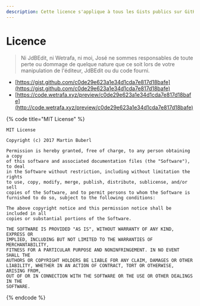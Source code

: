 ```yaml
---
description: Cette licence s'applique à tous les Gists publics sur GitHub.
---
```


# Licence

> Ni JdBEdit, ni Wetrafa, ni moi, José ne sommes responsables de toute perte ou dommage de quelque nature que ce soit lors de votre manipulation de l'éditeur, JdBEdit ou du code fourni.

* [https://gist.github.com/c0de29e623a1e34d1cda7e817d18bafe](https://gist.github.com/c0de29e623a1e34d1cda7e817d18bafe)
* [https://code.wetrafa.xyz/preview/c0de29e623a1e34d1cda7e817d18bafe](http://code.wetrafa.xyz/preview/c0de29e623a1e34d1cda7e817d18bafe)

{% code title="MIT License" %}
```text
MIT License

Copyright (c) 2017 Martin Buberl

Permission is hereby granted, free of charge, to any person obtaining a copy
of this software and associated documentation files (the "Software"), to deal
in the Software without restriction, including without limitation the rights
to use, copy, modify, merge, publish, distribute, sublicense, and/or sell
copies of the Software, and to permit persons to whom the Software is
furnished to do so, subject to the following conditions:

The above copyright notice and this permission notice shall be included in all
copies or substantial portions of the Software.

THE SOFTWARE IS PROVIDED "AS IS", WITHOUT WARRANTY OF ANY KIND, EXPRESS OR
IMPLIED, INCLUDING BUT NOT LIMITED TO THE WARRANTIES OF MERCHANTABILITY,
FITNESS FOR A PARTICULAR PURPOSE AND NONINFRINGEMENT. IN NO EVENT SHALL THE
AUTHORS OR COPYRIGHT HOLDERS BE LIABLE FOR ANY CLAIM, DAMAGES OR OTHER
LIABILITY, WHETHER IN AN ACTION OF CONTRACT, TORT OR OTHERWISE, ARISING FROM,
OUT OF OR IN CONNECTION WITH THE SOFTWARE OR THE USE OR OTHER DEALINGS IN THE
SOFTWARE.
```
{% endcode %}

